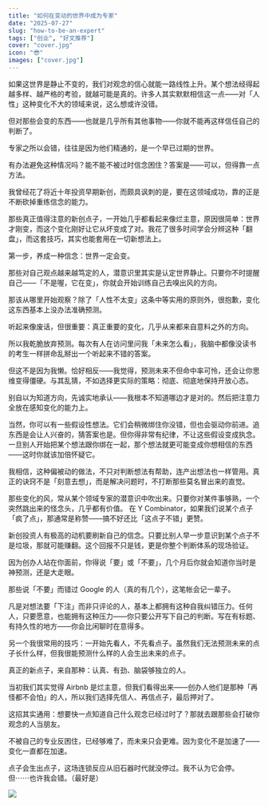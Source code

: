 ```yaml
---
title: "如何在变动的世界中成为专家"
date: "2025-07-27"
slug: "how-to-be-an-expert"
tags: ["创业", "好文推荐"]
cover: "cover.jpg"
icon: "😎"
images: ["cover.jpg"]
---
```

如果这世界是静止不变的，我们对观念的信心就能一路线性上升。某个想法经得起越多样、越严格的考验，就越可能是真的。许多人其实默默相信这一点——对「人性」这种变化不大的领域来说，这么想或许没错。



但对那些会变的东西——也就是几乎所有其他事物——你就不能再这样信任自己的判断了。



专家之所以会错，往往是因为他们精通的，是一个早已过期的世界。



有办法避免这种情况吗？能不能不被过时信念困住？答案是——可以，但得靠一点方法。



我曾经花了将近十年投资早期新创，而颇具讽刺的是，要在这领域成功，靠的正是不断砍掉重练信念的能力。



那些真正值得注意的新创点子，一开始几乎都看起来像烂主意，原因很简单：世界才刚变，而这个变化刚好让它从坏变成了对。我花了很多时间学会分辨这种「翻盘」，而这套技巧，其实也能套用在一切新想法上。



第一步，养成一种信念：世界一定会变。



那些对自己观点越来越笃定的人，潜意识里其实是认定世界静止。只要你不时提醒自己——「不是喔，它在变」，你就会开始训练自己去嗅出风的方向。



那该从哪里开始观察？除了「人性不太变」这条中等实用的原则外，很抱歉，变化这东西基本上没办法准确预测。



听起来像废话，但很重要：真正重要的变化，几乎从来都来自意料之外的方向。



所以我乾脆放弃预测。每次有人在访问里问我「未来怎么看」，我脑中都像没读书的考生一样拼命乱掰出一个听起来不错的答案。



但这不是因为我懒。恰好相反——我觉得，预测未来不但命中率可怜，还会让你思维变得僵硬。与其乱猜，不如选择更实际的策略：彻底、彻底地保持开放心态。



别自以为知道方向，先诚实地承认——我根本不知道哪边才是对的。然后把注意力全放在感知变化的能力上。



当然，你可以有一些假设性想法。它们会稍微绑住你没错，但也会驱动你前进。追东西是会让人兴奋的，猜答案也是。但你得非常有纪律，不让这些假设变成执念。
一旦别人开始把某个想法跟你绑在一起，那个想法就更可能变成你想相信的东西——这时你就该加倍怀疑它。



我相信，这种偏被动的做法，不只对判断想法有帮助，连产出想法也一样管用。真正的诀窍不是「刻意去想」，而是解决问题时，不打断那些莫名冒出来的直觉。



那些变化的风，常从某个领域专家的潜意识中吹出来。只要你对某件事够熟，一个突然跳出来的怪念头，几乎都有价值。
在 Y Combinator，如果我们说某个点子「疯了点」，那通常是称赞——搞不好还比「这点子不错」更赞。



新创投资人有极高的动机要刷新自己的信念。只要比别人早一步意识到某个点子不是垃圾，那就可能赚翻。这个回报不只是钱，更是你整个判断体系的现场验证。



因为创办人站在你面前，你得说「要」或「不要」，几个月后你就会知道你当时是神预测，还是大走眼。



那些说「不要」而错过 Google 的人（真的有几个），这笔帐会记一辈子。



凡是对想法要「下注」而非只评论的人，基本上都拥有这种自我纠错压力。任何人，只要愿意，也能拥有这种压力——你只要公开写下自己的判断。写在有标题、有持久性的地方——你会比闲聊时在意得多。



另一个我很常用的技巧：一开始先看人，不先看点子。虽然我们无法预测未来的点子长什么样，但我很能预测什么样的人会生出未来的点子。



真正的新点子，来自那种：认真、有劲、脑袋够独立的人。



当初我们其实觉得 Airbnb 是烂主意，但我们看得出来——创办人他们是那种「再怪都不会怕」的人，所以我们选择先信人、再信点子，最后押对了。



这招其实通用：想要快一点知道自己什么观念已经过时了？那就去跟那些会打破你观念的人当朋友。



不被自己的专业反困住，已经够难了，而未来只会更难。因为变化不是加速了——变化一直都在加速。



点子会生出点子，这场连锁反应从旧石器时代就没停过。我不认为它会停。
但⋯⋯也许我会错。（最好是）




![](https://prod-files-secure.s3.us-west-2.amazonaws.com/112d0858-5090-4d34-a606-b75eb8d65fd2/46476355-9cf3-4e99-9b7a-3531bc426380/1000202064.png?X-Amz-Algorithm=AWS4-HMAC-SHA256&X-Amz-Content-Sha256=UNSIGNED-PAYLOAD&X-Amz-Credential=ASIAZI2LB466QIT3HG5V%2F20251101%2Fus-west-2%2Fs3%2Faws4_request&X-Amz-Date=20251101T091323Z&X-Amz-Expires=3600&X-Amz-Security-Token=IQoJb3JpZ2luX2VjEF8aCXVzLXdlc3QtMiJHMEUCIQCgTMhd7JJUQChylmNeBuvJ62XqFg2gmt%2Bc6F2spReLYAIgYhKJHptk786qvuy%2B4F8QL5HTjCydLjFOsYcUM4gB%2FPgq%2FwMIKBAAGgw2Mzc0MjMxODM4MDUiDP0Z46JUaDBuurvl6yrcAxVfapUohy0x9dBnjpDICHgkWs%2F8tWB1T67TgEnw7aicx%2FqZ6E%2BMlxlAnb0Pj2KIE%2FdK3YudOXAwiJYwTUvcnujaEH%2Fq6YSjgZzw6kBJqL6WluRuqzVGXhiQwlTQwnpECp6w1t%2FxHJ%2BzUKlIQX3ttZnF6mVNBCY6ohoyQEhjBRLWkifaYnhG7RFjFfV10eWOpFOFVfgrrgdS36yJbKacOwvBbN%2BUi4R15V6Qwtzj6bPG8La2IaTrp5MYYYkptdk3rSKABJxwselYRkCUN2EOQP3n42YWDlKx1QKfQZbVx4IY0AGOac9ealYsXTUcmef%2FA7zNwjTJldMIvy9ahoUFbFZH7TRTM9ztDR52ekO3cswF646%2BBc7t3blph9jctakFT6OgOvSqcrNsgzy9Hpnh3OI4ZfmXkrq%2BY4LpvTjvY5JOZPm0jN%2FASPtxEUYv%2BPCXdQ3vFvDHoAQNmTkAi3uLwoP%2BUaQw9YaF6N95n0bLK7EvvaryytfFPEHBHZKDEXd%2F9sQi3ciyNqiZokR6FLn6Vdd9ARjz%2FV00H7lOQ95B5uDhbObieBmBZjJKfk7Rr%2FZA5st4qIekvh7H4JS%2FfvWIk3l2JWx26PKw1lQv3QEirc8kAfV%2BMBUHTDUrsk%2BmMO%2FPlsgGOqUB4cIEz2c2fB74N2KvV3iYE1tBqX5rYRLXEBM4qidFOII2Io1oj%2Bp90cC%2B5XXdZJXpF6rBkUyb12uClyp04A%2B66bhUgT7ktgC%2BV8I54ecUdUW6EzoD%2FoOA31USSXWiXoNrGdikrhtOCJUjx6oEeQSeMvYzGVtZNUh7WdpkQEnED1axMSj3ig1crCzxToInlhv%2Bv0EQ01VKRuXUfFF1puwBPmPTaDaf&X-Amz-Signature=cb7e293851c0b0c589747b7623123c238c8142aaa0f6064ea68e2f0d2b1b2502&X-Amz-SignedHeaders=host&x-amz-checksum-mode=ENABLED&x-id=GetObject)

